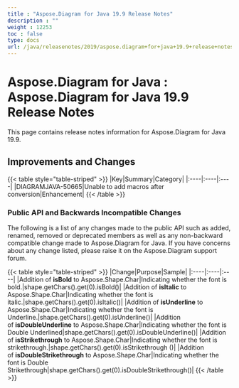 ```yaml
---
title : "Aspose.Diagram for Java 19.9 Release Notes" 
description : "" 
weight : 12253 
toc : false
type: docs
url: /java/releasenotes/2019/aspose.diagram+for+java+19.9+release+notes/
---
```


# Aspose.Diagram for Java : Aspose.Diagram for Java 19.9 Release Notes


This page contains release notes information for Aspose.Diagram for Java 19.9.

## Improvements and Changes

{{< table style="table-striped" >}}
|Key|Summary|Category|
|:----|:----|:----|
|DIAGRAMJAVA-50665|Unable to add macros after conversion|Enhancement|
{{< /table >}}

### **Public API and Backwards Incompatible Changes**

The following is a list of any changes made to the public API such as added, renamed, removed or deprecated members as well as any non-backward compatible change made to Aspose.Diagram for Java. If you have concerns about any change listed, please raise it on the Aspose.Diagram support forum.

{{< table style="table-striped" >}}
|Change|Purpose|Sample|
|:----|:----|:----|
|Addition of **isBold** to Aspose.Shape.Char|Indicating whether the font is bold.|shape.getChars().get(0).isBold()|
|Addition of **isItalic** to Aspose.Shape.Char|Indicating whether the font is italic.|shape.getChars().get(0).isItalic()|
|Addition of **isUnderline** to Aspose.Shape.Char|Indicating whether the font is Underline.|shape.getChars().get(0).isUnderline()|
|Addition of **isDoubleUnderline** to Aspose.Shape.Char|Indicating whether the font is Double Underlined|shape.getChars().get(0).isDoubleUnderline()|
|Addition of **isStrikethrough** to Aspose.Shape.Char|Indicating whether the font is strikethrough.|shape.getChars().get(0).isStrikethrough ()|
|Addition of **isDoubleStrikethrough** to Aspose.Shape.Char|Indicating whether the font is Double Strikethrough|shape.getChars().get(0).isDoubleStrikethrough()|
{{< /table >}}

